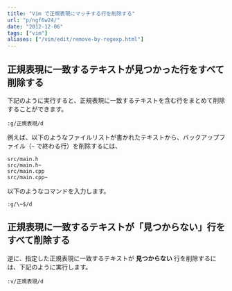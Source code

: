 ```yaml
---
title: "Vim で正規表現にマッチする行を削除する"
url: "p/ngf6w24/"
date: "2012-12-06"
tags: ["vim"]
aliases: ["/vim/edit/remove-by-regexp.html"]
---
```


正規表現に一致するテキストが見つかった行をすべて削除する
----

下記のように実行すると、正規表現に一致するテキストを含む行をまとめて削除することができます。

```vim
:g/正規表現/d
```

例えば、以下のようなファイルリストが書かれたテキストから、バックアップファイル（`~` で終わる行）を削除するには、

```
src/main.h
src/main.h~
src/main.cpp
src/main.cpp~
```

以下のようなコマンドを入力します。

```vim
:g/\~$/d
```


正規表現に一致するテキストが「見つからない」行をすべて削除する
----

逆に、指定した正規表現に一致するテキストが __見つからない__ 行を削除するには、下記のように実行します。

```vim
:v/正規表現/d
```

